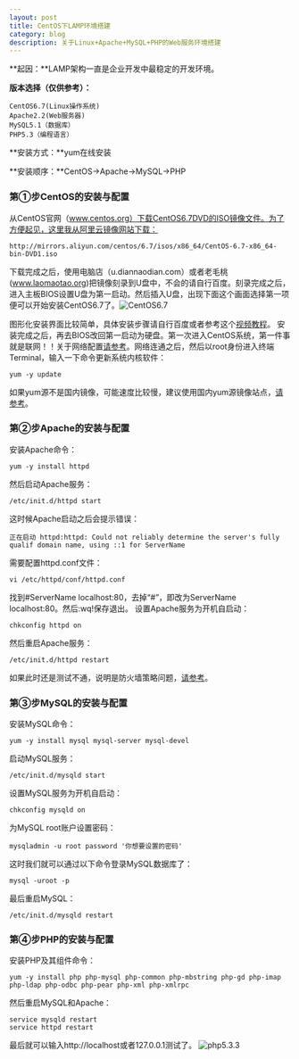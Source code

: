 ```yaml
---
layout: post
title: CentOS下LAMP环境搭建
category: blog
description: 关于Linux+Apache+MySQL+PHP的Web服务环境搭建
---
```


**起因：**LAMP架构一直是企业开发中最稳定的开发环境。

**版本选择（仅供参考）：**

    CentOS6.7(Linux操作系统)
    Apache2.2(Web服务器)
    MySQL5.1（数据库）
    PHP5.3（编程语言）
**安装方式：**yum在线安装

**安装顺序：**CentOS→Apache→MySQL→PHP
### 第①步CentOS的安装与配置
从CentOS官网（www.centos.org）下载CentOS6.7DVD的ISO镜像文件。为了方便起见，这里我从阿里云镜像网站下载：

    http://mirrors.aliyun.com/centos/6.7/isos/x86_64/CentOS-6.7-x86_64-bin-DVD1.iso
下载完成之后，使用电脑店（u.diannaodian.com）或者老毛桃(www.laomaotao.org)把镜像刻录到U盘中，不会的请自行百度。刻录完成之后，进入主板BIOS设置U盘为第一启动。然后插入U盘，出现下面这个画面选择第一项便可以开始安装CentOS6.7了。![CentOS6.7](http://ww3.sinaimg.cn/mw690/9325ea4dgw1f03y4kucocj20fe080q5g.jpg)

图形化安装界面比较简单，具体安装步骤请自行百度或者参考这个[视频教程](http://pan.baidu.com/s/1qXeJhTE)。
安装完成之后，再去BIOS改回第一启动为硬盘。第一次进入CentOS系统，第一件事就是联网！！关于网络配置[请参考](http://jingyan.baidu.com/article/fc07f9891d186512ffe51935.html)。网络连通之后，然后以root身份进入终端Terminal，输入一下命令更新系统内核软件：

    yum -y update
如果yum源不是国内镜像，可能速度比较慢，建议使用国内yum源镜像站点，[请参考](http://inslow.com/yum-mirrors/)。
### 第②步Apache的安装与配置
安装Apache命令：

    yum -y install httpd
然后启动Apache服务：

    /etc/init.d/httpd start 
这时候Apache启动之后会提示错误：

    正在启动 httpd:httpd: Could not reliably determine the server's fully qualif domain name, using ::1 for ServerName 
需要配置httpd.conf文件：

    vi /etc/httpd/conf/httpd.conf 
找到#ServerName localhost:80，去掉“#”，即改为ServerName localhost:80。然后:wq!保存退出。
设置Apache服务为开机自启动：

    chkconfig httpd on
然后重启Apache服务：
   
    /etc/init.d/httpd restart
如果此时还是测试不通，说明是防火墙策略问题，[请参考](http://inslow.com/iptables/)。
### 第③步MySQL的安装与配置
安装MySQL命令：

    yum -y install mysql mysql-server mysql-devel
启动MySQL服务：

    /etc/init.d/mysqld start
设置MySQL服务为开机自启动：

    chkconfig mysqld on
为MySQL root账户设置密码：

    mysqladmin -u root password '你想要设置的密码'
这时我们就可以通过以下命令登录MySQL数据库了：

    mysql -uroot -p
最后重启MySQL：

    /etc/init.d/mysqld restart
### 第④步PHP的安装与配置
安装PHP及其组件命令：

    yum -y install php php-mysql php-common php-mbstring php-gd php-imap php-ldap php-odbc php-pear php-xml php-xmlrpc
然后重启MySQL和Apache：

    service mysqld restart
    service httpd restart
最后就可以输入http://localhost或者127.0.0.1测试了。
![php5.3.3](http://ww1.sinaimg.cn/mw690/9325ea4dgw1f05e8fpkvgj20gi09uaav.jpg)
